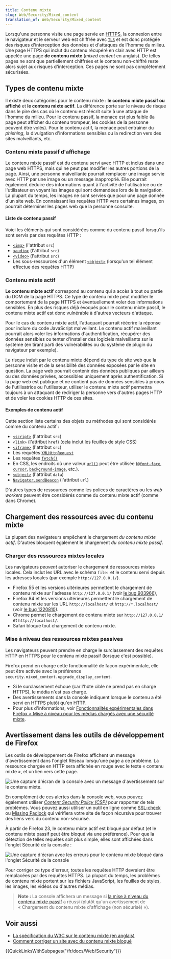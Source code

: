 ```yaml
---
title: Contenu mixte
slug: Web/Security/Mixed_content
translation_of: Web/Security/Mixed_content
---
```

Lorsqu'une personne visite une page servie en [HTTPS](/fr/docs/Glossary/https), la connexion entre le navigateur et le serveur web est chiffrée avec [`TLS`](/fr/docs/Glossary/TLS) et est donc protégée des risques d'interception des données et d'attaques de l'homme du milieu. Une page HTTPS qui inclut du contenu récupéré en clair avec HTTP est appelée une page **de contenu mixte** (<i lang="en">mixed content</i> en anglais). De telles pages ne sont que partiellement chiffrées et le contenu non-chiffré reste alors sujet aux risques d'interception. Ces pages ne sont pas complètement sécurisées.

## Types de contenu mixte

Il existe deux catégories pour le contenu mixte&nbsp;: **le contenu mixte passif ou affiché** et **le contenu mixte actif**. La différence porte sur le niveau de risque dans le pire des cas où le contenu est réécrit suite à une attaque de l'homme du milieu. Pour le contenu passif, la menace est plus faible (la page peut afficher du contenu trompeur, les cookies de la personne peuvent être volés). Pour le contenu actif, la menace peut entraîner du <i lang="en">phishing</i>, la divulgation d'informations sensibles ou la redirection vers des sites malveillants, etc.

### Contenu mixte passif d'affichage

Le contenu mixte passif est du contenu servi avec HTTP et inclus dans une page web HTTPS, mais qui ne peut pas modifier les autres portions de la page. Ainsi, une personne malveillante pourrait remplacer une image servie avec HTTP par une image ou un message inapproprié. Elle pourrait également déduire des informations quant à l'activité de l'utilisatrice ou de l'utilisateur en voyant les images qui sont demandées lors de la navigation. La plupart du temps, les images ne sont servies que pour une page donnée d'un site web. En connaissant les requêtes HTTP vers certaines images, on pourrait déterminer les pages web que la personne consulte.

#### Liste de contenu passif

Voici les éléments qui sont considérées comme du contenu passif lorsqu'ils sont servis par des requêtes HTTP&nbsp;:

- [`<img>`](/fr/docs/Web/HTML/Element/Img) (l'attribut `src`)
- [`<audio>`](/fr/docs/Web/HTML/Element/audio) (l'attribut `src`)
- [`<video>`](/fr/docs/Web/HTML/Element/video) (l'attribut `src`)
- Les sous-ressources d'un élément [`<object>`](/fr/docs/Web/HTML/Element/object) (lorsqu'un tel élément effectue des requêtes HTTP)

### Contenu mixte actif

**Le contenu mixte actif** correspond au contenu qui a accès à tout ou partie du DOM de la page HTTPS. Ce type de contenu mixte peut modifier le comportement de la page HTTPS et éventuellement voler des informations sensibles. En plus des risques déjà évoqués pour le contenu mixte passif, le contenu mixte actif est donc vulnérable à d'autres vecteurs d'attaque.

Pour le cas du contenu mixte actif, l'attaquant pourrait réécrire la réponse pour inclure du code JavaScript malveillant. Le contenu actif malveillant pourrait alors voler les informations d'authentification, récupérer des données sensibles ou tenter d'installer des logiciels malveillants sur le système (en tirant parti des vulnérabilités ou du système de plugin du navigateur par exemple).

Le risque induit par le contenu mixte dépend du type de site web que la personne visite et de la sensibilité des données exposées par le site en question. La page web pourrait contenir des données publiques par ailleurs ou des données privées, accessibles uniquement après authentification. Si la page web est publique et ne contient pas de données sensibles à propos de l'utilisatrice ou l'utilisateur, utiliser le contenu mixte actif permettra toujours à un attaquant de rediriger la personne vers d'autres pages HTTP et de voler les cookies HTTP de ces sites.

#### Exemples de contenu actif

Cette section liste certains des objets ou méthodes qui sont considérés comme du contenu actif&nbsp;:

- [`<script>`](/fr/docs/Web/HTML/Element/script) (l'attribut `src`)
- [`<link>`](/fr/docs/Web/HTML/Element/link) (l'attribut `href`) (cela inclut les feuilles de style CSS)
- [`<iframe>`](/fr/docs/Web/HTML/Element/iframe) (l'attribut `src`)
- Les requêtes [`XMLHttpRequest`](/fr/docs/Web/API/XMLHttpRequest)
- Les requêtes [`fetch()`](/fr/docs/Web/API/fetch)
- En CSS, les endroits où une valeur [`url()`](/fr/docs/Web/CSS/url) peut être utilisée ([`@font-face`](/fr/docs/Web/CSS/@font-face), [`cursor`](/fr/docs/Web/CSS/cursor), [`background-image`](/fr/docs/Web/CSS/background-image), etc.).
- [`<object>`](/fr/docs/Web/HTML/Element/object) (l'attribut `data`)
- [`Navigator.sendBeacon`](/fr/docs/Web/API/Navigator/sendBeacon) (l'attribut `url`)

D'autres types de ressources comme les polices de caractères ou les <i lang="en">web workers</i> peuvent être considérés comme du contenu mixte actif (comme dans Chrome).

## Chargement des ressources avec du contenu mixte

La plupart des navigateurs empêchent le chargement *du contenu mixte actif*. D'autres bloquent également le chargement *du contenu mixte passif*.

### Charger des ressources mixtes locales

Les navigateurs _peuvent_ autoriser le chargement de ressources mixtes locales. Cela inclut les URL avec le schéma `file:` et le contenu servi depuis les adresses locales (par exemple `http://127.0.0.1/`).

- Firefox 55 et les versions ultérieures permettent le chargement de contenu mixte sur l'adresse `http://127.0.0.1/` (voir [le bug 903966](https://bugzilla.mozilla.org/show_bug.cgi?id=903966)),
- Firefox 84 et les versions ultérieures permettent le chargement de contenu mixte sur les URL `http://localhost/` et `http://*.localhost/` (voir [le bug 1220810](https://bugzilla.mozilla.org/show_bug.cgi?id=1220810)).
- Chrome permet le chargement de contenu mixte sur `http://127.0.0.1/` et `http://localhost/`.
- Safari bloque tout chargement de contenu mixte.

### Mise à niveau des ressources mixtes passives

Les navigateurs peuvent prendre en charge le surclassement des requêtes HTTP en HTTPS pour le contenu mixte passif (lorsque c'est possible).

Firefox prend en charge cette fonctionnalité de façon expérimentale, elle peut être activée avec la préférence `security.mixed_content.upgrade_display_content`.

- Si le surclassement échoue (car l'hôte cible ne prend pas en charge HTTPS), le média n'est pas chargé.
- Des avertissements dans la console indiquent lorsque le contenu a été servi en HTTPS plutôt qu'en HTTP.
- Pour plus d'informations, voir [Fonctionnalités expérimentales dans Firefox > Mise à niveau pour les médias chargés avec une sécurité mixte](/fr/docs/Mozilla/Firefox/Experimental_features#mise_à_niveau_pour_les_médias_chargés_avec_une_sécurité_mixte).

## Avertissement dans les outils de développement de Firefox

Les outils de développement de Firefox affichent un message d'avertissement dans l'onglet Réseau lorsqu'une page a ce problème. La ressource chargée en HTTP sera affichée en rouge avec le texte «&nbsp;contenu mixte&nbsp;», et un lien vers cette page.

![Une capture d'écran de la console avec un message d'avertissement sur le contenu mixte.](mixed_content_-_net_pane.png)

En complément de ces alertes dans la console web, vous pouvez également utiliser [<i lang="en">Content Security Policy (CSP)</i>](/fr/docs/Web/HTTP/CSP) pour rapporter de tels problèmes. Vous pouvez aussi utiliser un outil en ligne comme [SSL-check](https://www.jitbit.com/sslcheck/) ou [Missing Padlock](https://www.missingpadlock.com/) qui vérifiera votre site de façon récursive pour trouver des liens vers du contenu non-sécurisé.

À partir de Firefox 23, le contenu mixte actif est bloqué par défaut (et le contenu mixte passif peut être bloqué via une préférence). Pour que la détection de telles requêtes soit plus simple, elles sont affichées dans l'onglet Sécurité de la console&nbsp;:

![Une capture d'écran avec les erreurs pour le contenu mixte bloqué dans l'onglet Sécurité de la console](mixed_content_webconsole.png)

Pour corriger ce type d'erreur, toutes les requêtes HTTP devraient être remplacées par des requêtes HTTPS. La plupart du temps, les problèmes de contenu mixte portent sur les fichiers JavaScript, les feuilles de styles, les images, les vidéos ou d'autres médias.

> **Note :** La console affichera un message si [la mise à niveau du contenu mixte passif](#mise_à_niveau_des_ressources_mixtes_passives) a réussi (plutôt qu'un avertissement de «&nbsp;Chargement du contenu mixte d'affichage (non sécurisé)&nbsp;»).

## Voir aussi

- [La spécification du W3C sur le contenu mixte (en anglais)](https://w3c.github.io/webappsec/specs/mixedcontent/)
- [Comment corriger un site avec du contenu mixte bloqué](/fr/docs/Web/Security/Mixed_content/How_to_fix_website_with_mixed_content)

{{QuickLinksWithSubpages("/fr/docs/Web/Security")}}
